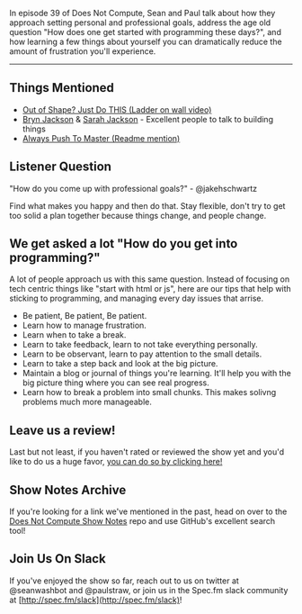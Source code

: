 In episode 39 of Does Not Compute, Sean and Paul talk about how they approach setting personal and professional goals, address the age old question "How does one get started with programming these days?", and how learning a few things about yourself you can dramatically reduce the amount of frustration you'll experience.

---

## Things Mentioned

* [Out of Shape? Just Do THIS (Ladder on wall video)](https://www.youtube.com/watch?v=WqhCsgYkLJE)
* [Bryn Jackson](https://twitter.com/uberbryn) & [Sarah Jackson](https://twitter.com/sarahberus) - Excellent people to talk to building things
* [Always Push To Master (Readme mention)](http://spec.fm/podcasts/immutable/39257)

## Listener Question

"How do you come up with professional goals?" - @jakehschwartz

Find what makes you happy and then do that. Stay flexible, don't try to get too solid a plan together because things change, and people change.

## We get asked a lot "How do you get into programming?"

A lot of people approach us with this same question. Instead of focusing on tech centric things like "start with html or js", here are our tips that help with sticking to programming, and managing every day issues that arrise.

* Be patient, Be patient, Be patient.
* Learn how to manage frustration.
* Learn when to take a break.
* Learn to take feedback, learn to not take everything personally.
* Learn to be observant, learn to pay attention to the small details.
* Learn to take a step back and look at the big picture.
* Maintain a blog or journal of things you're learning. It'll help you with the big picture thing where you can see real progress.
* Learn how to break a problem into small chunks. This makes solivng problems much more manageable.

## Leave us a review!

Last but not least, if you haven't rated or reviewed the show yet and you'd like to do us a huge favor, [you can do so by clicking here!](https://itunes.apple.com/us/podcast/does-not-compute/id1048731980?mt=2)

## Show Notes Archive

If you're looking for a link we've mentioned in the past, head on over to the [Does Not Compute Show Notes](https://github.com/seanwash/dnccast-show-notes) repo and use GitHub's excellent search tool!

## Join Us On Slack

If you've enjoyed the show so far, reach out to us on twitter at @seanwashbot and @paulstraw, or join us in the Spec.fm slack community at [http://spec.fm/slack](http://spec.fm/slack)!
